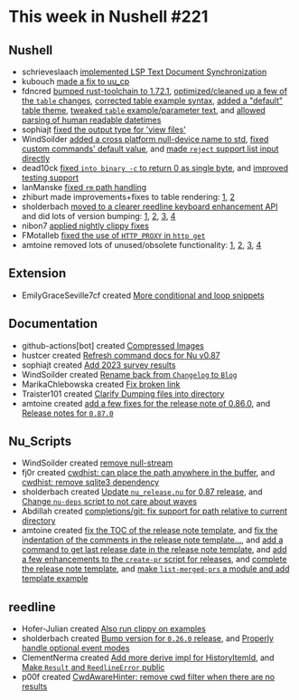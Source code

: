 # This week in Nushell #221

## Nushell

- schrieveslaach [implemented LSP Text Document Synchronization](https://github.com/nushell/nushell/pull/10941)
- kubouch [made a fix to uu_cp](https://github.com/nushell/nushell/pull/11080)
- fdncred [bumped rust-toolchain to 1.72.1](https://github.com/nushell/nushell/pull/11079), [optimized/cleaned up a few of the `table` changes](https://github.com/nushell/nushell/pull/11076), [corrected table example syntax](https://github.com/nushell/nushell/pull/11074), [added a "default" table theme](https://github.com/nushell/nushell/pull/11072), [tweaked `table` example/parameter text](https://github.com/nushell/nushell/pull/11071), and [allowed parsing of human readable datetimes](https://github.com/nushell/nushell/pull/11051)
- sophiajt [fixed the output type for 'view files'](https://github.com/nushell/nushell/pull/11077)
- WindSoilder [added a cross platform null-device name to std](https://github.com/nushell/nushell/pull/11070), [fixed custom commands' default value](https://github.com/nushell/nushell/pull/11043), and [made `reject` support list input directly](https://github.com/nushell/nushell/pull/11024)
- dead10ck [fixed `into binary -c` to return 0 as single byte](https://github.com/nushell/nushell/pull/11068), and [improved testing support](https://github.com/nushell/nushell/pull/10692)
- IanManske [fixed `rm` path handling](https://github.com/nushell/nushell/pull/11064)
- zhiburt made improvements+fixes to table rendering: [1](https://github.com/nushell/nushell/pull/11058), [2](https://github.com/nushell/nushell/pull/11054)
- sholderbach [moved to a clearer reedline keyboard enhancement API](https://github.com/nushell/nushell/pull/11045) and did lots of version bumping: [1](https://github.com/nushell/nushell/pull/11056), [2](https://github.com/nushell/nushell/pull/11053), [3](https://github.com/nushell/nushell/pull/11044), [4](https://github.com/nushell/nushell/pull/11031)
- nibon7 [applied nightly clippy fixes](https://github.com/nushell/nushell/pull/11083)
- FMotalleb [fixed the use of `HTTP_PROXY` in `http get`](https://github.com/nushell/nushell/pull/11026)
- amtoine removed lots of unused/obsolete functionality: [1](https://github.com/nushell/nushell/pull/11000), [2](https://github.com/nushell/nushell/pull/10839), [3](https://github.com/nushell/nushell/pull/10784), [4](https://github.com/nushell/nushell/pull/10773)

## Extension

- EmilyGraceSeville7cf created [More conditional and loop snippets](https://github.com/nushell/vscode-nushell-lang/pull/165)

## Documentation

- github-actions[bot] created [Compressed Images](https://github.com/nushell/nushell.github.io/pull/1147)
- hustcer created [Refresh command docs for Nu v0.87](https://github.com/nushell/nushell.github.io/pull/1144)
- sophiajt created [Add 2023 survey results](https://github.com/nushell/nushell.github.io/pull/1143)
- WindSoilder created [Rename back from `Changelog` to `Blog`](https://github.com/nushell/nushell.github.io/pull/1141)
- MarikaChlebowska created [Fix broken link](https://github.com/nushell/nushell.github.io/pull/1140)
- Traister101 created [Clarify Dumping files into directory](https://github.com/nushell/nushell.github.io/pull/1139)
- amtoine created [add a few fixes for the release note of 0.86.0](https://github.com/nushell/nushell.github.io/pull/1115), and [Release notes for `0.87.0`](https://github.com/nushell/nushell.github.io/pull/1114)

## Nu_Scripts

- WindSoilder created [remove null-stream](https://github.com/nushell/nu_scripts/pull/670)
- fj0r created [cwdhist: can place the path anywhere in the buffer](https://github.com/nushell/nu_scripts/pull/669), and [cwdhist: remove sqlite3 dependency](https://github.com/nushell/nu_scripts/pull/661)
- sholderbach created [Update `nu_release.nu` for 0.87 release](https://github.com/nushell/nu_scripts/pull/668), and [Change `nu-deps` script to not care about waves](https://github.com/nushell/nu_scripts/pull/667)
- Abdillah created [completions/git: fix support for path relative to current directory](https://github.com/nushell/nu_scripts/pull/666)
- amtoine created [fix the TOC of the release note template](https://github.com/nushell/nu_scripts/pull/664), and [fix the indentation of the comments in the release note template...](https://github.com/nushell/nu_scripts/pull/663), and [add a command to get last release date in the release note template](https://github.com/nushell/nu_scripts/pull/662), and [add a few enhancements to the `create-pr` script for releases](https://github.com/nushell/nu_scripts/pull/642), and [complete the release note template](https://github.com/nushell/nu_scripts/pull/637), and [make `list-merged-prs` a module and add template example](https://github.com/nushell/nu_scripts/pull/636)

## reedline

- Hofer-Julian created [Also run clippy on examples](https://github.com/nushell/reedline/pull/666)
- sholderbach created [Bump version for `0.26.0` release](https://github.com/nushell/reedline/pull/664), and [Properly handle optional event modes](https://github.com/nushell/reedline/pull/659)
- ClementNerma created [Add more derive impl for HistoryItemId](https://github.com/nushell/reedline/pull/662), and [Make `Result` and `ReedlineError` public](https://github.com/nushell/reedline/pull/661)
- p00f created [CwdAwareHinter: remove cwd filter when there are no results](https://github.com/nushell/reedline/pull/656)
